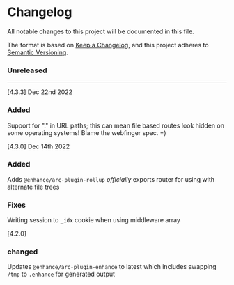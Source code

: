 # Changelog

All notable changes to this project will be documented in this file.

The format is based on [Keep a Changelog](https://keepachangelog.com/en/1.0.0/),
and this project adheres to [Semantic Versioning](https://semver.org/spec/v2.0.0.html).

### Unreleased

---

[4.3.3] Dec 22nd 2022

### Added

Support for "." in URL paths; this can mean file based routes look hidden on some operating systems! Blame the webfinger spec. =)

[4.3.0] Dec 14th 2022
### Added

Adds `@enhance/arc-plugin-rollup` _officially_
exports router for using with alternate file trees

### Fixes

Writing session to `_idx` cookie when using middleware array

[4.2.0]
### changed

Updates `@enhance/arc-plugin-enhance` to latest which includes swapping `/tmp` to `.enhance` for generated output

